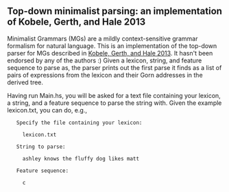 ## Top-down minimalist parsing: an implementation of Kobele, Gerth, and Hale 2013

Minimalist Grammars (MGs) are a mildly context-sensitive grammar formalism for natural language. This is an implementation of the top-down parser for MGs described in [Kobele, Gerth, and Hale 2013](https://link.springer.com/chapter/10.1007/978-3-642-39998-5_3). It hasn't been endorsed by any of the authors :) Given a lexicon, string, and feature sequence to parse as, the parser prints out the first parse it finds as a list of pairs of expressions from the lexicon and their Gorn addresses in the derived tree.

Having run Main.hs, you will be asked for a text file containing your lexicon, a string, and a feature sequence to parse the string with. Given the example lexicon.txt, you can do, e.g.,

```
   Specify the file containing your lexicon:

     lexicon.txt

   String to parse:

     ashley knows the fluffy dog likes matt

   Feature sequence:

     c
```